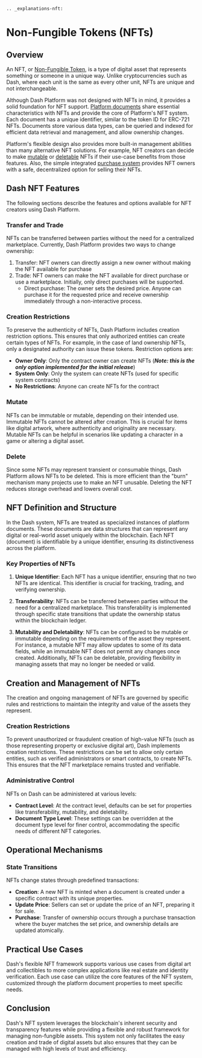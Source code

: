 ```{eval-rst}
.. _explanations-nft:
```

# Non-Fungible Tokens (NFTs)

## Overview

An NFT, or [Non-Fungible Token](https://en.wikipedia.org/wiki/Non-fungible_token), is a type of digital asset that represents something or someone in a unique way. Unlike cryptocurrencies such as Dash, where each unit is the same as every other unit, NFTs are unique and not interchangeable.

Although Dash Platform was not designed with NFTs in mind, it provides a solid foundation for NFT support. [Platform documents](../explanations/platform-protocol-document.md) share essential characteristics with NFTs and provide the core of Platform's NFT system. Each document has a unique identifier, similar to the token ID for ERC-721 NFTs. Documents store various data types, can be queried and indexed for efficient data retrieval and management, and allow ownership changes.

Platform's flexible design also provides more built-in management abilities than many alternative NFT solutions. For example, NFT creators can decide to make [mutable](#mutate) or [deletable](#delete) NFTs if their use-case benefits from those features. Also, the simple integrated [purchase system](#transfer-and-trade) provides NFT owners with a safe, decentralized option for selling their NFTs.

## Dash NFT Features

The following sections describe the features and options available for NFT creators using Dash Platform.

### Transfer and Trade

NFTs can be transferred between parties without the need for a centralized marketplace. Currently, Dash Platform provides two ways to change ownership:

1. Transfer: NFT owners can directly assign a new owner without making the NFT available for purchase
2. Trade: NFT owners can make the NFT available for direct purchase or use a marketplace. Initially, only direct purchases will be supported.
   * Direct purchase: The owner sets the desired price. Anyone can purchase it for the requested price and receive ownership immediately through a non-interactive process.

### Creation Restrictions

To preserve the authenticity of NFTs, Dash Platform includes creation restriction options. This ensures that only authorized entities can create certain types of NFTs. For example, in the case of land ownership NFTs, only a designated authority can issue these tokens. Restriction options are:

* **Owner Only**: Only the contract owner can create NFTs (**_Note: this is the only option implemented for the initial release_**)
* **System Only**: Only the system can create NFTs (used for specific system contracts)
* **No Restrictions**: Anyone can create NFTs for the contract

### Mutate

NFTs can be immutable or mutable, depending on their intended use. Immutable NFTs cannot be altered after creation. This is crucial for items like digital artwork, where authenticity and originality are necessary. Mutable NFTs can be helpful in scenarios like updating a character in a game or altering a digital asset.

### Delete

Since some NFTs may represent transient or consumable things, Dash Platform allows NFTs to be deleted. This is more efficient than the "burn" mechanism many projects use to make an NFT unusable. Deleting the NFT reduces storage overhead and lowers overall cost.


## NFT Definition and Structure

In the Dash system, NFTs are treated as specialized instances of platform documents. These documents are data structures that can represent any digital or real-world asset uniquely within the blockchain. Each NFT (document) is identifiable by a unique identifier, ensuring its distinctiveness across the platform.

### Key Properties of NFTs

1. **Unique Identifier**: Each NFT has a unique identifier, ensuring that no two NFTs are identical. This identifier is crucial for tracking, trading, and verifying ownership.

2. **Transferability**: NFTs can be transferred between parties without the need for a centralized marketplace. This transferability is implemented through specific state transitions that update the ownership status within the blockchain ledger.

3. **Mutability and Deletability**: NFTs can be configured to be mutable or immutable depending on the requirements of the asset they represent. For instance, a mutable NFT may allow updates to some of its data fields, while an immutable NFT does not permit any changes once created. Additionally, NFTs can be deletable, providing flexibility in managing assets that may no longer be needed or valid.

## Creation and Management of NFTs

The creation and ongoing management of NFTs are governed by specific rules and restrictions to maintain the integrity and value of the assets they represent.

### Creation Restrictions

To prevent unauthorized or fraudulent creation of high-value NFTs (such as those representing property or exclusive digital art), Dash implements creation restrictions. These restrictions can be set to allow only certain entities, such as verified administrators or smart contracts, to create NFTs. This ensures that the NFT marketplace remains trusted and verifiable.

### Administrative Control

NFTs on Dash can be administered at various levels:

- **Contract Level**: At the contract level, defaults can be set for properties like transferability, mutability, and deletability.
- **Document Type Level**: These settings can be overridden at the document type level for finer control, accommodating the specific needs of different NFT categories.

## Operational Mechanisms

### State Transitions

NFTs change states through predefined transactions:

- **Creation**: A new NFT is minted when a document is created under a specific contract with its unique properties.
- **Update Price**: Sellers can set or update the price of an NFT, preparing it for sale.
- **Purchase**: Transfer of ownership occurs through a purchase transaction where the buyer matches the set price, and ownership details are updated atomically.

## Practical Use Cases

Dash's flexible NFT framework supports various use cases from digital art and collectibles to more complex applications like real estate and identity verification. Each use case can utilize the core features of the NFT system, customized through the platform document properties to meet specific needs.

## Conclusion

Dash's NFT system leverages the blockchain's inherent security and transparency features while providing a flexible and robust framework for managing non-fungible assets. This system not only facilitates the easy creation and trade of digital assets but also ensures that they can be managed with high levels of trust and efficiency.
